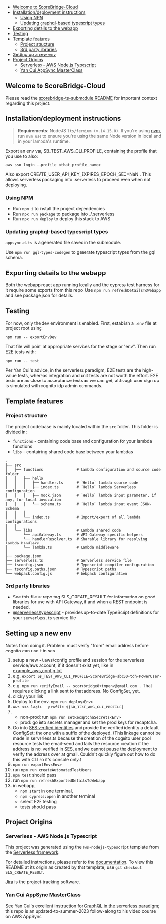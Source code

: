 <!-- TOC start (generated with https://github.com/derlin/bitdowntoc) -->

- [Welcome to ScoreBridge-Cloud](#welcome-to-scorebridge-cloud)
- [Installation/deployment instructions](#installationdeployment-instructions)
  - [Using NPM](#using-npm)
  - [Updating graphql-based typescript types](#updating-graphql-based-typescript-types)
- [Exporting details to the webapp](#exporting-details-to-the-webapp)
- [Testing](#testing)
- [Template features](#template-features)
  - [Project structure](#project-structure)
  - [3rd party libraries](#3rd-party-libraries)
- [Setting up a new env](#setting-up-a-new-env)
- [Project Origins](#project-origins)
  - [Serverless - AWS Node.js Typescript](#serverless---aws-nodejs-typescript)
  - [Yan Cui AppSync MasterClass](#yan-cui-appsync-masterclass)

<!-- TOC end -->

## Welcome to ScoreBridge-Cloud

Please read the [scorebridge-ts-submodule README](https://github.com/timheilman/scorebridge-ts-submodule/blob/main/README.md) for important context regarding this project.

## Installation/deployment instructions

> **Requirements**: NodeJS `lts/fermium (v.14.15.0)`. If you're using [nvm](https://github.com/nvm-sh/nvm), run `nvm use` to ensure you're using the same Node version in local and in your lambda's runtime.

Export an env var, SB_TEST_AWS_CLI_PROFILE, containing the profile that you use to also:

```
aws sso login --profile <that_profile_name>
```

Also export CREATE_USER_API_KEY_EXPIRES_EPOCH_SEC=NaN . This allows serverless packaging into .serverless to proceed even when not deploying.

### Using NPM

- Run `npm i` to install the project dependencies
- Run `npx run package` to package into ./.serverless
- Run `npx run deploy` to deploy this stack to AWS

### Updating graphql-based typescript types

`appsync.d.ts` is a generated file saved in the submodule.

Use `npm run gql-types-codegen` to generate typescript types from the gql schema.

## Exporting details to the webapp

Both the webapp react app running locally and the cypress test harness for it require some exports from this repo. Use `npm run refreshDetailsToWebapp` and see package.json for details.

## Testing

For now, only the dev environment is enabled. First, establish a `.env` file at project root using:

```
npm run -- exportEnvDev
```

That file will point at appropriate services for the stage or "env". Then run E2E tests with:

```
npm run -- test
```

Per Yan Cui's advice, in the serverless paradigm, E2E tests are the high-value tests, whereas integration and unit tests are not worth the effort. E2E tests are as close to acceptance tests as we can get, although user sign up is simulated with cognito idp admin commands.

## Template features

### Project structure

The project code base is mainly located within the `src` folder. This folder is divided in:

- `functions` - containing code base and configuration for your lambda functions
- `libs` - containing shared code base between your lambdas

```
.
├── src
│   ├── functions               # Lambda configuration and source code folder
│   │   ├── hello
│   │   │   ├── handler.ts      # `Hello` lambda source code
│   │   │   ├── index.ts        # `Hello` lambda Serverless configuration
│   │   │   ├── mock.json       # `Hello` lambda input parameter, if any, for local invocation
│   │   │   └── schema.ts       # `Hello` lambda input event JSON-Schema
│   │   │
│   │   └── index.ts            # Import/export of all lambda configurations
│   │
│   └── libs                    # Lambda shared code
│       └── apiGateway.ts       # API Gateway specific helpers
│       └── handlerResolver.ts  # Sharable library for resolving lambda handlers
│       └── lambda.ts           # Lambda middleware
│
├── package.json
├── serverless.ts               # Serverless service file
├── tsconfig.json               # Typescript compiler configuration
├── tsconfig.paths.json         # Typescript paths
└── webpack.config.js           # Webpack configuration
```

### 3rd party libraries

- See this file at repo tag SLS_CREATE_RESULT for information on good libraries for use with API Gateway, if and when a REST endpoint is needed.
- [@serverless/typescript](https://github.com/serverless/typescript) - provides up-to-date TypeScript definitions for your `serverless.ts` service file

## Setting up a new env

Notes from doing it. Problem: must verify "from" email address before cognito can use it in ses.

1. setup a new ~/.aws/config profile and session for the serverless service/aws account, if it doesn't exist yet, like in [example_aws_config.txt](./example_aws_config.txt)
2. e.g. `export SB_TEST_AWS_CLI_PROFILE=ScoreBridge-sbc00-tdh-PowerUser-profile`
3. e.g. `npm run verifyEmail -- scorebridge8+tmpenv@gmail.com ` . That requires clicking a link sent to that address. No ConfigSet, yet.
4. clicky your link
5. Deploy to the env. `npm run deploy<Env>`
6. `aws sso login --profile ${SB_TEST_AWS_CLI_PROFILE}`
7. - non-prod: run `npm run setRecaptchaSecrets<Env>`
   - prod: go into secrets manager and set the prod keys for recaptcha.
8. Go into [SES verified identities](https://us-west-2.console.aws.amazon.com/ses/home?region=us-west-2#/verified-identities) and provide the verified identity a default ConfigSet: the one with a suffix of the <Env> deployed. (This linkage cannot be made in serverless.ts because the creation of the cognito user pool resource tests the email-send and fails the resource creation if the address is not verified in SES, and we cannot pause the deployment to verify the address over at gmail. Couldn't quickly figure out how to do this with CLI so it's console only.)
9. `npm run exportEnv<Env>`
10. run `npm run createAutomatedTestUsers`
11. `npm test` should pass
12. run `npm run refreshExportedDetailsToWebapp`
13. in webapp,
    - `npm start` in one terminal,
    - `npm cypress:open` in another terminal
    - select E2E testing
    - tests should pass

## Project Origins

### Serverless - AWS Node.js Typescript

This project was generated using the `aws-nodejs-typescript` template from the [Serverless framework](https://www.serverless.com/).

For detailed instructions, please refer to the [documentation](https://www.serverless.com/framework/docs/providers/aws/). To view this README at its origin as created by that template, use `git checkout SLS_CREATE_RESULT`.

[Jira](https://theilman.atlassian.net/jira/software/projects/SCOR/boards/1) is the project-tracking software.

### Yan Cui AppSync MasterClass

See Yan Cui's excellent instruction for [GraphQL in the serverless paradigm](https://appsyncmasterclass.com); this repo is an updated-to-summer-2023 follow-along to his video course on AWS AppSync.

